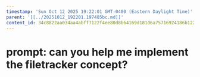 ```yaml
---
timestamp: 'Sun Oct 12 2025 19:22:01 GMT-0400 (Eastern Daylight Time)'
parent: '[[../20251012_192201.197485bc.md]]'
content_id: 34c8822aa034aa4abff7122f4ee80d8b64169d181d6a75716924186b122abbe3
---
```


# prompt: can you help me implement the filetracker concept?
